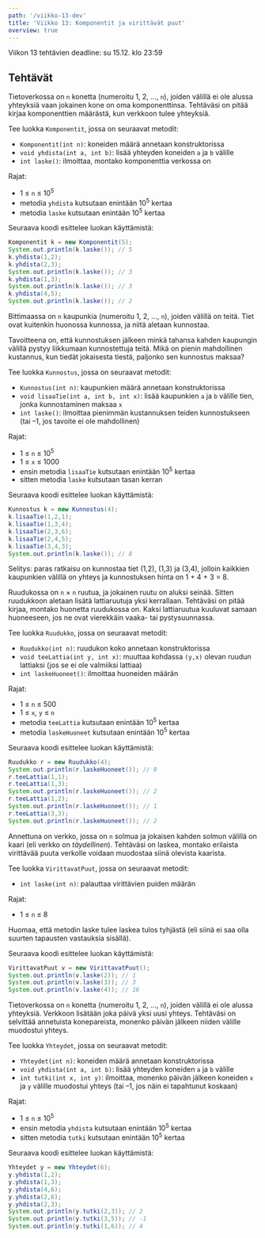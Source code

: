 ```yaml
---
path: '/viikko-13-dev'
title: 'Viikko 13: Komponentit ja virittävät puut'
overview: true
---
```


Viikon 13 tehtävien deadline: su 15.12. klo 23:59

## Tehtävät

<programming-exercise name='1. Komponentit' tmcname='viikko13-Viikko13Tehtava1'>

Tietoverkossa on `n` konetta (numeroitu 1, 2, ..., `n`),
joiden välillä ei ole alussa yhteyksiä
vaan jokainen kone on oma komponenttinsa.
Tehtäväsi on pitää kirjaa komponenttien määrästä,
kun verkkoon tulee yhteyksiä.

Tee luokka `Komponentit`, jossa on seuraavat metodit:

* `Komponentit(int n)`: koneiden määrä annetaan konstruktorissa
* `void yhdista(int a, int b)`:
  lisää yhteyden koneiden `a` ja `b` välille
* `int laske()`:
  ilmoittaa, montako komponenttia verkossa on

Rajat:

- 1 &le; `n` &le; 10<sup>5</sup>
- metodia `yhdista` kutsutaan enintään 10<sup>5</sup> kertaa
- metodia `laske` kutsutaan enintään 10<sup>5</sup> kertaa

Seuraava koodi esittelee luokan käyttämistä:

```java
Komponentit k = new Komponentit(5);
System.out.println(k.laske()); // 5
k.yhdista(1,2);
k.yhdista(2,3);
System.out.println(k.laske()); // 3
k.yhdista(1,3);
System.out.println(k.laske()); // 3
k.yhdista(4,5);
System.out.println(k.laske()); // 2
```

</programming-exercise>

<programming-exercise name='2. Kunnostus' tmcname='viikko13-Viikko13Tehtava2'>

Bittimaassa on `n` kaupunkia (numeroitu 1, 2, ..., `n`),
joiden välillä on teitä.
Tiet ovat kuitenkin huonossa kunnossa,
ja niitä aletaan kunnostaa.

Tavoitteena on, että kunnostuksen jälkeen minkä tahansa
kahden kaupungin välillä pystyy liikkumaan kunnostettuja teitä.
Mikä on pienin mahdollinen kustannus,
kun tiedät jokaisesta tiestä, paljonko sen kunnostus maksaa?


Tee luokka `Kunnostus`, jossa on seuraavat metodit:

* `Kunnostus(int n)`: kaupunkien määrä annetaan konstruktorissa
* `void lisaaTie(int a, int b, int x)`:
  lisää kaupunkien `a` ja `b` välille tien,
  jonka kunnostaminen maksaa `x`
* `int laske()`:
  ilmoittaa pienimmän kustannuksen teiden kunnostukseen
  (tai –1, jos tavoite ei ole mahdollinen)

Rajat:

- 1 &le; `n` &le; 10<sup>5</sup>
- 1 &le; `x` &le; 1000
- ensin metodia `lisaaTie` kutsutaan enintään 10<sup>5</sup> kertaa
- sitten metodia `laske` kutsutaan tasan kerran

Seuraava koodi esittelee luokan käyttämistä:

```java
Kunnostus k = new Kunnostus(4);
k.lisaaTie(1,2,1);
k.lisaaTie(1,3,4);
k.lisaaTie(2,3,6);
k.lisaaTie(2,4,5);
k.lisaaTie(3,4,3);
System.out.println(k.laske()); // 8
```

Selitys: paras ratkaisu on kunnostaa tiet
(1,2), (1,3) ja (3,4),
jolloin kaikkien kaupunkien välillä on yhteys ja
kunnostuksen hinta on 1 + 4 + 3 = 8.

</programming-exercise>

<quiz id="a2d1e216-81a8-4832-b59f-d73b6ff05a26"></quiz>

<programming-exercise name='4. Ruudukko' tmcname='viikko13-Viikko13Tehtava4'>

Ruudukossa on `n` &times; `n` ruutua,
ja jokainen ruutu on aluksi seinää.
Sitten ruudukkoon aletaan lisätä lattiaruutuja
yksi kerrallaan.
Tehtäväsi on pitää kirjaa,
montako huonetta ruudukossa on.
Kaksi lattiaruutua kuuluvat samaan huoneeseen,
jos ne ovat vierekkäin vaaka- tai pystysuunnassa.

Tee luokka `Ruudukko`, jossa on seuraavat metodit:

* `Ruudukko(int n)`: ruudukon koko annetaan konstruktorissa
* `void teeLattia(int y, int x)`:
  muuttaa kohdassa `(y,x)` olevan ruudun lattiaksi
  (jos se ei ole valmiiksi lattiaa)
* `int laskeHuoneet()`:
  ilmoittaa huoneiden määrän

Rajat:

- 1 &le; `n` &le; 500
- 1 &le; `x`, `y` &le; `n`
- metodia `teeLattia` kutsutaan enintään 10<sup>5</sup> kertaa
- metodia `laskeHuoneet` kutsutaan enintään 10<sup>5</sup> kertaa

Seuraava koodi esittelee luokan käyttämistä:

```java
Ruudukko r = new Ruudukko(4);
System.out.println(r.laskeHuoneet()); // 0
r.teeLattia(1,1);
r.teeLattia(1,3);
System.out.println(r.laskeHuoneet()); // 2
r.teeLattia(1,2);
System.out.println(r.laskeHuoneet()); // 1
r.teeLattia(3,3);
System.out.println(r.laskeHuoneet()); // 2
```

</programming-exercise>


<programming-exercise name='5. Virittävät puut' tmcname='viikko13-Viikko13Tehtava5'>

Annettuna on verkko,
jossa on `n` solmua ja jokaisen
kahden solmun välillä on kaari
(eli verkko on _täydellinen_).
Tehtäväsi on laskea,
montako erilaista virittävää puuta
verkolle voidaan muodostaa siinä olevista kaarista.

Tee luokka `VirittavatPuut`, jossa on seuraavat metodit:

* `int laske(int n)`:
  palauttaa virittävien puiden määrän

Rajat:

- 1 &le; `n` &le; 8

Huomaa, että metodin laske tulee laskea tulos tyhjästä
(eli siinä ei saa olla suurten tapausten vastauksia sisällä).

Seuraava koodi esittelee luokan käyttämistä:

```java
VirittavatPuut v = new VirittavatPuut();
System.out.println(v.laske(2)); // 1
System.out.println(v.laske(3)); // 3
System.out.println(v.laske(4)); // 16
```

</programming-exercise>


<programming-exercise name='6. Yhteydet' tmcname='viikko13-Viikko13Tehtava6'>

Tietoverkossa on `n` konetta (numeroitu 1, 2, ..., `n`),
joiden välillä ei ole alussa yhteyksiä.
Verkkoon lisätään joka päivä yksi uusi yhteys.
Tehtäväsi on selvittää annetuista konepareista,
monenko päivän jälkeen niiden välille muodostui yhteys.

Tee luokka `Yhteydet`, jossa on seuraavat metodit:

* `Yhteydet(int n)`: koneiden määrä annetaan konstruktorissa
* `void yhdista(int a, int b)`:
  lisää yhteyden koneiden `a` ja `b` välille
* `int tutki(int x, int y)`:
  ilmoittaa, monenko päivän jälkeen koneiden `x` ja `y`
  välille muodostui yhteys (tai –1, jos näin ei tapahtunut koskaan)

Rajat:

- 1 &le; `n` &le; 10<sup>5</sup>
- ensin metodia `yhdista` kutsutaan enintään 10<sup>5</sup> kertaa
- sitten metodia `tutki` kutsutaan enintään 10<sup>5</sup> kertaa

Seuraava koodi esittelee luokan käyttämistä:

```java
Yhteydet y = new Yhteydet(6);
y.yhdista(1,2);
y.yhdista(1,3);
y.yhdista(4,6);
y.yhdista(2,6);
y.yhdista(2,3);
System.out.println(y.tutki(2,3)); // 2
System.out.println(y.tutki(3,5)); // -1
System.out.println(y.tutki(1,6)); // 4
```

</programming-exercise>
